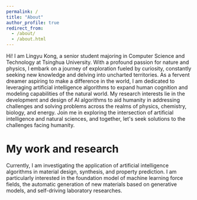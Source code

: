 ```yaml
---
permalink: /
title: "About"
author_profile: true
redirect_from: 
  - /about/
  - /about.html
---
```


Hi! I am Lingyu Kong, a senior student majoring in Computer Science and Technology at Tsinghua University. With a profound passion for nature and physics, I embark on a journey of exploration fueled by curiosity, constantly seeking new knowledge and delving into uncharted territories. As a fervent dreamer aspiring to make a difference in the world, I am dedicated to leveraging artificial intelligence algorithms to expand human cognition and modeling capabilities of the natural world. My research interests lie in the development and design of AI algorithms to aid humanity in addressing challenges and solving problems across the realms of physics, chemistry, biology, and energy. Join me in exploring the intersection of artificial intelligence and natural sciences, and together, let's seek solutions to the challenges facing humanity.

My work and research
======
Currently, I am investigating the application of artificial intelligence algorithms in material design, synthesis, and property prediction. I am particularly interested in the foundation model of machine learning force fields, the automatic generation of new materials based on generative models, and self-driving laboratory researches. 